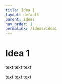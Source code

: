 ```yaml
---
title: Idea 1
layout: default
parent: ideas
nav_order: 1
permalink: /ideas/idea1
---
```


# Idea 1

text text text

text text text
